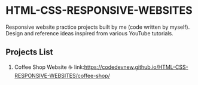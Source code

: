 # HTML-CSS-RESPONSIVE-WEBSITES
Responsive website practice projects built by me (code written by myself). Design and reference ideas inspired from various YouTube tutorials.
## Projects List
1. Coffee Shop Website ☕ link:https://codedevnew.github.io/HTML-CSS-RESPONSIVE-WEBSITES/coffee-shop/
